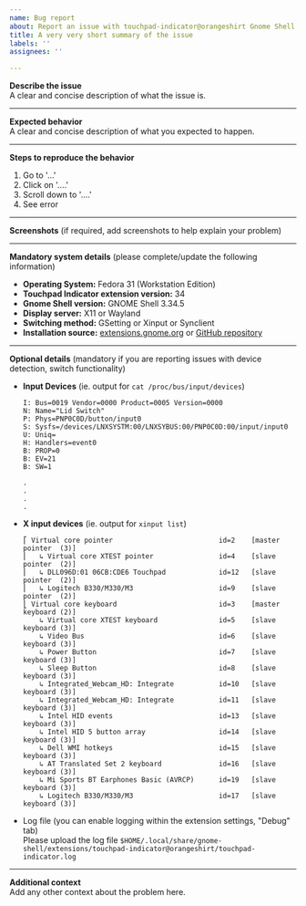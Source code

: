 ```yaml
---
name: Bug report
about: Report an issue with touchpad-indicator@orangeshirt Gnome Shell extension
title: A very very short summary of the issue
labels: ''
assignees: ''

---
```


**Describe the issue**  
A clear and concise description of what the issue is.


---
**Expected behavior**  
A clear and concise description of what you expected to happen.


---
**Steps to reproduce the behavior**
1. Go to '...'
2. Click on '....'
3. Scroll down to '....'
4. See error


---
**Screenshots** (if required, add screenshots to help explain your problem)


---
**Mandatory system details** (please complete/update the following information)
 - **Operating System:** Fedora 31 (Workstation Edition)
 - **Touchpad Indicator extension version:** 34
 - **Gnome Shell version:** GNOME Shell 3.34.5
 - **Display server:** X11 or Wayland
 - **Switching method:** GSetting or Xinput or Synclient
 - **Installation source:** [extensions.gnome.org](https://extensions.gnome.org/extension/131/touchpad-indicator/) or [GitHub repository](https://github.com/user501254/TouchpadIndicator)


 ---
 **Optional details** (mandatory if you are reporting issues with device detection, switch functionality)
 
 - **Input Devices** (ie. output for `cat /proc/bus/input/devices`)
    ```
    I: Bus=0019 Vendor=0000 Product=0005 Version=0000
    N: Name="Lid Switch"
    P: Phys=PNP0C0D/button/input0
    S: Sysfs=/devices/LNXSYSTM:00/LNXSYBUS:00/PNP0C0D:00/input/input0
    U: Uniq=
    H: Handlers=event0
    B: PROP=0
    B: EV=21
    B: SW=1

    .
    .
    .
    .
    ```

- **X input devices** (ie. output for `xinput list`)  
    ```
    ⎡ Virtual core pointer                          id=2    [master pointer  (3)]
    ⎜   ↳ Virtual core XTEST pointer                id=4    [slave  pointer  (2)]
    ⎜   ↳ DLL096D:01 06CB:CDE6 Touchpad             id=12   [slave  pointer  (2)]
    ⎜   ↳ Logitech B330/M330/M3                     id=9    [slave  pointer  (2)]
    ⎣ Virtual core keyboard                         id=3    [master keyboard (2)]
        ↳ Virtual core XTEST keyboard               id=5    [slave  keyboard (3)]
        ↳ Video Bus                                 id=6    [slave  keyboard (3)]
        ↳ Power Button                              id=7    [slave  keyboard (3)]
        ↳ Sleep Button                              id=8    [slave  keyboard (3)]
        ↳ Integrated_Webcam_HD: Integrate           id=10   [slave  keyboard (3)]
        ↳ Integrated_Webcam_HD: Integrate           id=11   [slave  keyboard (3)]
        ↳ Intel HID events                          id=13   [slave  keyboard (3)]
        ↳ Intel HID 5 button array                  id=14   [slave  keyboard (3)]
        ↳ Dell WMI hotkeys                          id=15   [slave  keyboard (3)]
        ↳ AT Translated Set 2 keyboard              id=16   [slave  keyboard (3)]
        ↳ Mi Sports BT Earphones Basic (AVRCP)      id=19   [slave  keyboard (3)]
        ↳ Logitech B330/M330/M3                     id=17   [slave  keyboard (3)]
    ```

- Log file (you can enable logging within the extension settings, "Debug" tab)  
  Please upload the log file `$HOME/.local/share/gnome-shell/extensions/touchpad-indicator@orangeshirt/touchpad-indicator.log`


--- 
**Additional context**  
Add any other context about the problem here.
